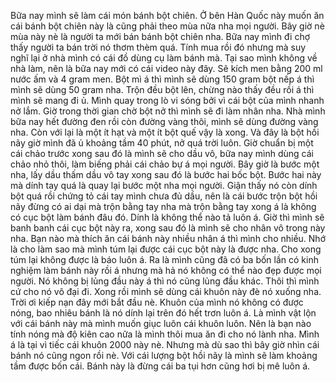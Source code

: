 Bữa nay mình sẽ làm cái món bánh bột chiên. Ở bên Hàn Quốc này muốn ăn cái bánh bột chiên này là cũng phải theo mùa nữa nha mọi người. Bây giờ nè mùa này nè là người ta mới bán bánh bột chiên nha. Bữa nay mình đi chợ thấy người ta bán trời nó thơm thèm quá. Tính mua rồi đó nhưng mà suy nghĩ lại ở nhà mình có cái đồ dùng cụ làm bánh mà. Tại sao mình không về nhà làm, nên là bữa nay mới có cái video này đây. Sẽ kích men bằng 200 ml nước ấm và 4 gram men. Bột mì á thì mình sẽ dùng 150 gram bột nếp á thì mình sẽ dùng 50 gram nha. Trộn đều bột lên, chừng nào thấy đều rồi á thì mình sẽ mang đi ủ. Mình quay trong lò vi sóng bởi vì cái bột của mình nhanh nở lắm. Giờ trong thời gian chờ bột nở thì mình sẽ đi làm nhân nha. Nhà mình bữa nay hết đường đen rồi còn đường vàng thôi, mình sẽ dùng đường vàng nha. Còn với lại là một ít hạt và một ít bột quế vậy là xong. Và đây là bột hồi nãy giờ mình đã ủ khoảng tầm 40 phút, nở quá trời luôn. Giờ chuẩn bị một cái chảo trước xong sau đó là mình sẽ cho dầu vô, bữa nay mình dùng cái chảo nhỏ thôi, làm biếng phải cái chảo bự á mọi người. Bây giờ là bước một nha, lấy dầu thấm dầu vô tay xong sau đó là bước hai bốc bột. Bước hai này mà dính tay quá là quay lại bước một nha mọi người. Giận thấy nó còn dính bột quá rồi chứng tỏ cái tay mình chưa đủ dầu, nên là cái bước trộn bột hồi nãy đừng có ai dại mà trộn bằng tay nha mà trộn bằng tay xong á là không có cục bột làm bánh đâu đó. Dính là không thể nào tả luôn á. Giờ thì mình sẽ banh banh cái cục bột này ra, xong sau đó là mình sẽ cho nhân vô trong này nha. Bạn nào mà thích ăn cái bánh này nhiều nhân á thì mình cho nhiều. Nhớ là cho làm sao mà mình túm lại được cái cục bột này là được nha. Cho xong túm lại không được là báo luôn á. Ra là mình cũng đã có ba bốn lần có kinh nghiệm làm bánh này rồi á nhưng mà hả nó không có thể nào đẹp được mọi người. Nó không bị lủng đầu này á thì nó cũng lủng đầu khác. Thôi thì mình cứ cho nó vô đại đi. Xong rồi mình sẽ dùng cái khuôn này đè nó xuống nha. Trời ơi kiếp nạn đây mới bắt đầu nè. Khuôn của mình nó không có được nóng, bao nhiêu bánh là nó dính lại trên đó hết trơn luôn á. Là mình vật lộn với cái bánh này mà mình muốn giục luôn cái khuôn luôn. Nên là bạn nào tính nóng mà độ kiên cao nữa là mình thôi mua ăn đi cho nó lành nha. Mình á là tại vì tiếc cái khuôn 2000 này nè. Nhưng mà dù sao thì bây giờ nhìn cái bánh nó cũng ngon rồi nè. Với cái lượng bột hồi nãy là mình sẽ làm khoảng tầm được bốn cái. Bánh này là đừng cái ba tụi hơn cũng hơi bị mê luôn á.